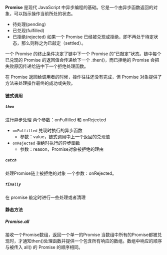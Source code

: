 **Promise** 是现代 JavaScript 中异步编程的基础。它是一个由异步函数返回的对象，可以指示操作当前所处的状态。
- 待处理(pending)
- 已兑现(fulfilled)
- 已拒绝(rejected)
如果一个 Promise 已经被兑现或拒绝，即不再处于待定状态，那么则称之为已敲定（settled）。

一个 Promise 的终止条件决定了链中下一个 Promise 的“已敲定”状态。链中每个已兑现的 Promise 的返回值会传递给下一个 .then()，而已拒绝的 Promise 会把失败原因传递给链中下一个拒绝处理函数。

在 Promise 返回给调用者的时候，操作往往还没有完成，但 Promise 对象提供了方法来处理操作最终的成功或失败。
#### 链式调用
##### `then`
进行异步处理
两个参数：onFulfilled 和 onRejected
- `onFulfilled` 兑现时执行的异步函数
	- 参数：value，链式调用中上一个返回的兑现值
- `onRejected` 拒绝时执行的异步函数
	- 参数：reason，Promise对象被拒绝的理由

##### `catch`
处理Promise链上被拒绝的对象
一个参数：onRejected。

##### `finally`
在 promise 敲定时进行一些处理或者清理


#### 静态方法
##### Promise.all
接收一个Promise数组，返回一个单一的Promise
当数组中所有的Promise都被兑现时，才通知then()处理函数并提供一个包含所有响应的数组。数组中响应的顺序与被传入 all() 的 Promise 的顺序相同。
